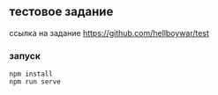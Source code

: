 ## тестовое задание 

ссылка на задание
https://github.com/hellboywar/test

### запуск
```
npm install
npm run serve
```
